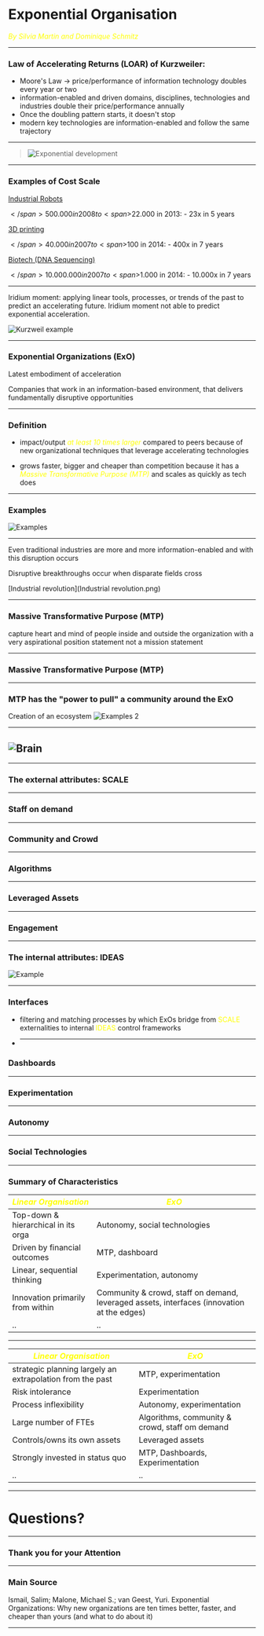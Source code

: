# Exponential Organisation

<span style="color:yellow">_By Silvia Martin and Dominique Schmitz_</span>

---

### Law of Accelerating Returns (LOAR) of Kurzweiler:

- Moore's Law -> price/performance of information technology doubles every year or two
- information-enabled and driven domains, disciplines, technologies and industries double their price/performance annually
- Once the doubling pattern starts, it doesn't stop
- modern key technologies are information-enabled and follow the same trajectory

---

> ![Exponential development](IMG_0777.jpg)

---

### Examples of Cost Scale

<u>Industrial Robots</u>

<span>$</span>500.000 in 2008 to <span>$</span>22.000 in 2013: - 23x in 5 years

<u>3D printing</u>

<span>$</span>40.000 in 2007 to <span>$</span>100 in 2014: - 400x in 7 years

<u>Biotech (DNA Sequencing)</u>

<span>$</span>10.000.000 in 2007 to <span>$</span>1.000 in 2014: - 10.000x in 7 years

---

Iridium moment: applying linear tools, processes, or trends of the past to predict an accelerating future. Iridium moment not able to predict exponential acceleration.

![Kurzweil example](Kurzweil.png)

---

### Exponential Organizations (ExO)

Latest embodiment of acceleration

Companies that work in an information-based environment, that delivers fundamentally disruptive opportunities

---

### Definition

- impact/output <span style="color:yellow">_at least 10 times larger_</span> compared to peers because of new organizational techniques that leverage accelerating technologies

- grows faster, bigger and cheaper than competition because it has a <span style="color:yellow">_Massive Transformative Purpose (MTP)_</span> and scales as quickly as tech does

---

### Examples

![Examples](MicrosoftTeams-image2.jpg)

---

Even traditional industries are more and more information-enabled and with this disruption occurs

Disruptive breakthroughs occur when disparate fields cross

[Industrial revolution](Industrial revolution.png)

---

### Massive Transformative Purpose (MTP)

capture heart and mind of people inside and outside the organization with a very aspirational position statement
not a mission statement

---

### Massive Transformative Purpose (MTP)

---

### MTP has the "power to pull" a community around the ExO

Creation of an ecosystem
![Examples 2 ](IMG_077723.jpg)

---

## ![Brain](IMG_0772.jpg)

---

### The external attributes: SCALE

---

### Staff on demand

---

### Community and Crowd

---

### Algorithms

---

### Leveraged Assets

---

### Engagement

---

### The internal attributes: IDEAS

![Example](MicrosoftTeams-image.png)

---

### Interfaces

- filtering and matching processes by which ExOs bridge from <span style="color:yellow">SCALE</span> externalities to internal <span style="color:yellow">IDEAS</span> control frameworks
- ***

### Dashboards

---

### Experimentation

---

### Autonomy

---

### Social Technologies

---

### Summary of Characteristics

| <span style="color:yellow">_Linear Organisation_</span> | <span style="color:yellow">_ExO_</span>                                                    |
| ------------------------------------------------------- | ------------------------------------------------------------------------------------------ |
| Top-down & hierarchical in its orga                     | Autonomy, social technologies                                                              |
| Driven by financial outcomes                            | MTP, dashboard                                                                             |
| Linear, sequential thinking                             | Experimentation, autonomy                                                                  |
| Innovation primarily from within                        | Community & crowd, staff on demand, leveraged assets, interfaces (innovation at the edges) |
| ..                                                      | ..                                                                                         |

---

| <span style="color:yellow">_Linear Organisation_</span>   | <span style="color:yellow">_ExO_</span>        |
| --------------------------------------------------------- | ---------------------------------------------- |
| strategic planning largely an extrapolation from the past | MTP, experimentation                           |
| Risk intolerance                                          | Experimentation                                |
| Process inflexibility                                     | Autonomy, experimentation                      |
| Large number of FTEs                                      | Algorithms, community & crowd, staff om demand |
| Controls/owns its own assets                              | Leveraged assets                               |
| Strongly invested in status quo                           | MTP, Dashboards, Experimentation               |
| ..                                                        | ..                                             |

---

# Questions?

---

### Thank you for your Attention

---

### Main Source

Ismail, Salim; Malone, Michael S.; van Geest, Yuri. Exponential Organizations: Why new organizations are ten times better, faster, and cheaper than yours (and what to do about it)

---
